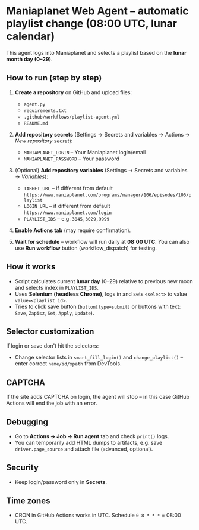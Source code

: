 # Maniaplanet Web Agent – automatic playlist change (08:00 UTC, lunar calendar)

This agent logs into Maniaplanet and selects a playlist based on the **lunar month day (0–29)**.

## How to run (step by step)

1. **Create a repository** on GitHub and upload files:
   - `agent.py`
   - `requirements.txt`
   - `.github/workflows/playlist-agent.yml`
   - `README.md`

2. **Add repository secrets** (Settings → Secrets and variables → Actions → *New repository secret*):
   - `MANIAPLANET_LOGIN` – Your Maniaplanet login/email
   - `MANIAPLANET_PASSWORD` – Your password

3. (Optional) **Add repository variables** (Settings → Secrets and variables → *Variables*):
   - `TARGET_URL` – if different from default `https://www.maniaplanet.com/programs/manager/106/episodes/106/playlist`
   - `LOGIN_URL` – if different from default `https://www.maniaplanet.com/login`
   - `PLAYLIST_IDS` – e.g. `3045,3029,9999`

4. **Enable Actions tab** (may require confirmation).

5. **Wait for schedule** – workflow will run daily at **08:00 UTC**. You can also use **Run workflow** button (workflow_dispatch) for testing.

## How it works
- Script calculates current **lunar day** (0–29) relative to previous new moon and selects index in `PLAYLIST_IDS`.
- Uses **Selenium (headless Chrome)**, logs in and sets `<select>` to value `value=<playlist_id>`.
- Tries to click save button (`button[type=submit]` or buttons with text: `Save`, `Zapisz`, `Set`, `Apply`, `Update`).

## Selector customization
If login or save don't hit the selectors:
- Change selector lists in `smart_fill_login()` and `change_playlist()` – enter correct `name/id/xpath` from DevTools.

## CAPTCHA
If the site adds CAPTCHA on login, the agent will stop – in this case GitHub Actions will end the job with an error.

## Debugging
- Go to **Actions → Job → Run agent** tab and check `print()` logs.
- You can temporarily add HTML dumps to artifacts, e.g. save `driver.page_source` and attach file (advanced, optional).

## Security
- Keep login/password only in **Secrets**.

## Time zones
- CRON in GitHub Actions works in UTC. Schedule `0 8 * * *` = 08:00 UTC.

